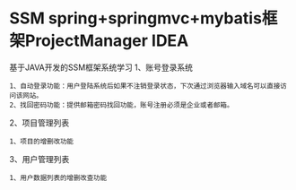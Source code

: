 # SSM spring+springmvc+mybatis框架ProjectManager IDEA

基于JAVA开发的SSM框架系统学习
1、账号登录系统
	
	1、自动登录功能：用户登陆系统后如果不注销登录状态，下次通过浏览器输入域名可以直接访问该网站。
	2、找回密码功能：提供邮箱密码找回功能，账号注册必须是企业或者邮箱。
	
2、项目管理列表
	
	1、项目的增删改功能
	
3、用户管理列表
	
	1、用户数据列表的增删改查功能
